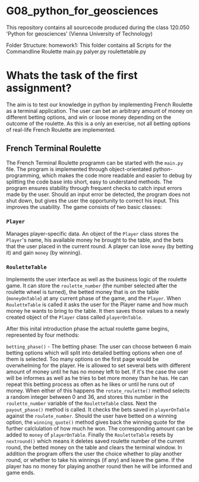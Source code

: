 # G08_python_for_geosciences
This repository contains all sourcecode produced during the class 120.050 'Python for geosciences' (Vienna University of Technology)


Folder Structure:
homework1: This folder contains all Scripts for the Commandline Roulette
      main.py
      palyer.py
      roulettetable.py


# Whats the task of the first assignment?

The aim is to test our knowledge in python by implementing
French Roulette as a terminal application. The user can bet an arbitrary
amount of money on different betting options, and win or loose money depending
on the outcome of the roulette. As this is a only an exercise, 
not all betting options of real-life French Roulette are implemented.


## French Terminal Roulette

The French Terminal Roulette programm can be started with the `main.py` file. 
The program is implemented through object-orientated 
python-programming, which makes the code more readable and easier
to debug by splitting the code base into short, easy to understand methods.
The program ensures stability through frequent checks to catch input errors made by the user. 
Should an input error be detected, the program does not shut down, but gives the user
the opportunity to correct his input. This improves the usability. 
The game consists of two basic classes:

### `Player` 
Manages player-specific data. An object of the `Player` class
stores the `Player`'s name, his available money he brought to the table, and the bets
that the user placed in the current round. A player can lose `money` (by betting it) 
and gain `money` (by winning).

### `RouletteTable`
Implements the user interface as well as the business
logic of the roulette game. It can store the `roulette_number` (the number selected
after the roulette wheel is turned), the betted money that
is on the table (`moneyOnTable`) at any current phase of the game, and the `Player`.
When `RouletteTable` is called it asks the
user for the Player name and how much money he wants to bring to the table.
It then saves those values to a newly created object of the `Player` class
called `playerOnTable`.

After this inital introduction phase the actual roulette game begins,
represented by four methods:

`betting_phase()` - The betting phase: The user can choose between 6 main betting 
options which will split into detailed betting options when one of them is selected.
Too many options on the first page would be overwhelming for the player. 
He is allowed to set several bets with different amount of money until he has
no money left to bet. If it's the case the user will be informes as well as he tries to
bet more money than he has. He can repeat this betting process as often as he likes 
or until he runs out of money. When either of this happens the `rotate_roulette()` method
selects a random integer between 0 and 36, and stores this number in the 
`roulette_number` variable of the `RouletteTable` class. Next the `payout_phase()` method 
is called. It checks the bets saved in `playerOnTable` against the `roulete_number`. 
Should the user have betted on a winning option, the `winning_quote()` method gives back the 
winning quote for the further calclulation of how much he won. The corresponding amount can be added 
to `money` of `playerOnTable`. Finally the `RouletteTable` resets by `nextround()` which means it
deletes saved roulette number of the current round, the betted money on the table and clears the
terminal window. In addition the program offers the user the choice whether
to play another round, or whether to take his winnings (if any) and leave the game.
If the player has no money for playing another round then he will be informed and game ends.
